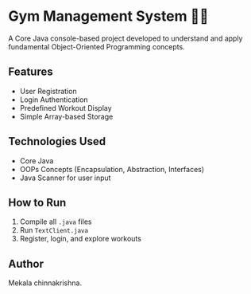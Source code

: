 # Gym Management System 🏋️‍♂️

A Core Java console-based project developed to understand and apply fundamental Object-Oriented Programming concepts.

## Features
- User Registration
- Login Authentication
- Predefined Workout Display
- Simple Array-based Storage

## Technologies Used
- Core Java
- OOPs Concepts (Encapsulation, Abstraction, Interfaces)
- Java Scanner for user input

## How to Run
1. Compile all `.java` files
2. Run `TextClient.java`
3. Register, login, and explore workouts

## Author
Mekala chinnakrishna.
